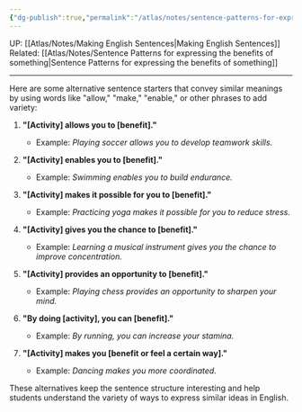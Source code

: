 ```yaml
---
{"dg-publish":true,"permalink":"/atlas/notes/sentence-patterns-for-expressing-the-benefits-of-something-alternative/","noteIcon":""}
---
```


UP: [[Atlas/Notes/Making English Sentences\|Making English Sentences]]
Related: [[Atlas/Notes/Sentence Patterns for expressing the benefits of something\|Sentence Patterns for expressing the benefits of something]]

---


Here are some alternative sentence starters that convey similar meanings by using words like "allow," "make," "enable," or other phrases to add variety:

1. **"[Activity] allows you to [benefit]."**
   - Example: *Playing soccer allows you to develop teamwork skills.*

2. **"[Activity] enables you to [benefit]."**
   - Example: *Swimming enables you to build endurance.*

3. **"[Activity] makes it possible for you to [benefit]."**
   - Example: *Practicing yoga makes it possible for you to reduce stress.*

4. **"[Activity] gives you the chance to [benefit]."**
   - Example: *Learning a musical instrument gives you the chance to improve concentration.*

5. **"[Activity] provides an opportunity to [benefit]."**
   - Example: *Playing chess provides an opportunity to sharpen your mind.*

6. **"By doing [activity], you can [benefit]."**
   - Example: *By running, you can increase your stamina.*

7. **"[Activity] makes you [benefit or feel a certain way]."**
   - Example: *Dancing makes you more coordinated.*

These alternatives keep the sentence structure interesting and help students understand the variety of ways to express similar ideas in English.